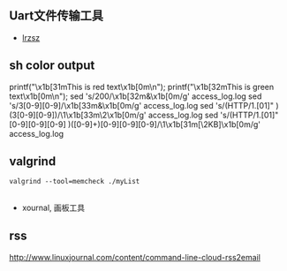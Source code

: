 ## Uart文件传输工具
- [lrzsz](http://www.filewatcher.com/m/lrzsz-0.12.20.tar.gz.280938-0.html)

## sh color output
printf("\x1b[31mThis is red text\x1b[0m\n");
printf("\x1b[32mThis is green text\x1b[0m\n");
sed 's/200/\x1b[32m&\x1b[0m/g' access_log.log
sed 's/3[0-9][0-9]/\x1b[33m&\x1b[0m/g' access_log.log
sed 's/\(HTTP\/1\.[01]" \)\(3[0-9][0-9]\)/\1\x1b[33m\2\x1b[0m/g' access_log.log
sed 's/\(HTTP\/1\.[01]" [0-9][0-9][0-9] \)\([0-9]\+\)[0-9][0-9][0-9]/\1\x1b[31m[\2KB]\x1b[0m/g' access_log.log

## valgrind
`valgrind --tool=memcheck ./myList`

##
- xournal, 画板工具

## rss
http://www.linuxjournal.com/content/command-line-cloud-rss2email
